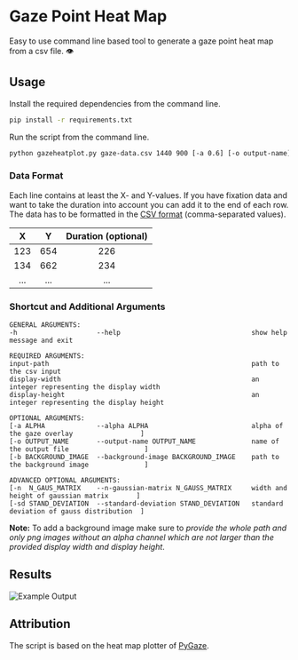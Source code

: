 # Gaze Point Heat Map
Easy to use command line based tool to generate a gaze point heat map from a csv file. 👁️

## Usage
Install the required dependencies from the command line.
```bash
pip install -r requirements.txt
```

Run the script from the command line.
```bash  
python gazeheatplot.py gaze-data.csv 1440 900 [-a 0.6] [-o output-name] [-b /Me/bg-image.png] [-n 200] [-sd 33]
``` 

### Data Format
Each line contains at least the X- and Y-values. If you have fixation data and want to take the duration into account you can add it to the end of each row. The data has to be formatted in the [CSV format](https://en.wikipedia.org/wiki/Comma-separated_values) (comma-separated values).

| X | Y | Duration (optional) |
|:-:|:-:|:-------------------:|
|123|654|         226         |
|134|662|         234         |
|...|...|         ...         |

### Shortcut and Additional Arguments

```
GENERAL ARGUMENTS:
-h                    --help                                 show help message and exit

REQUIRED ARGUMENTS:
input-path                                                   path to the csv input
display-width                                                an integer representing the display width
display-height                                               an integer representing the display height

OPTIONAL ARGUMENTS:
[-a ALPHA             --alpha ALPHA                          alpha of the gaze overlay                 ]
[-o OUTPUT_NAME       --output-name OUTPUT_NAME              name of the output file                   ]
[-b BACKGROUND_IMAGE  --background-image BACKGROUND_IMAGE    path to the background image              ]

ADVANCED OPTIONAL ARGUMENTS:
[-n  N_GAUS_MATRIX    --n-gaussian-matrix N_GAUSS_MATRIX     width and height of gaussian matrix       ]
[-sd STAND_DEVIATION  --standard-deviation STAND_DEVIATION   standard deviation of gauss distribution  ]
```
**Note:** To add a background image make sure to *provide the whole path and only png images without an alpha channel which are not larger than the provided display width and display height*.

## Results
![Example Output](https://github.com/r0ehre/GazeHeatPlot/blob/master/Example%20Output/output.png)

 ## Attribution
 The script is based on the heat map plotter of [PyGaze](http://www.pygaze.org).
